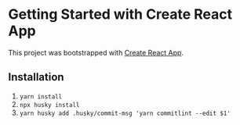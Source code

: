 # Getting Started with Create React App

This project was bootstrapped with [Create React App](https://github.com/facebook/create-react-app).

## Installation

1. `yarn install`
2. `npx husky install`
3. `yarn husky add .husky/commit-msg 'yarn commitlint --edit $1'`


